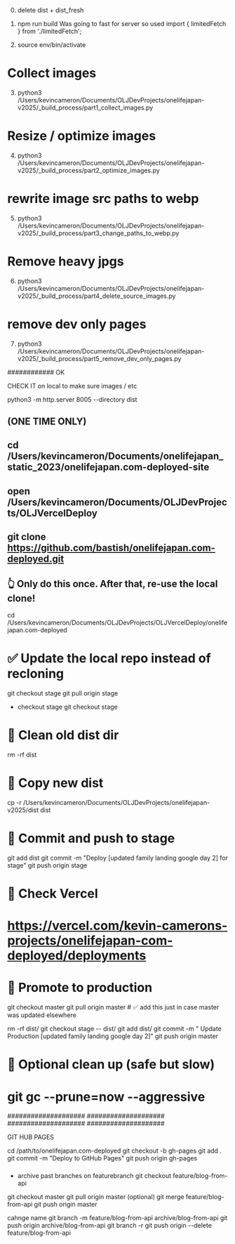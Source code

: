 0. delete dist + dist_fresh

1. npm run build
   Was going to fast for server so used
   import { limitedFetch } from './limitedFetch';

2. source env/bin/activate

# Collect images

3. python3 /Users/kevincameron/Documents/OLJDevProjects/onelifejapan-v2025/\_build_process/part1_collect_images.py

# Resize / optimize images

4. python3 /Users/kevincameron/Documents/OLJDevProjects/onelifejapan-v2025/\_build_process/part2_optimize_images.py

# rewrite image src paths to webp

5. python3 /Users/kevincameron/Documents/OLJDevProjects/onelifejapan-v2025/\_build_process/part3_change_paths_to_webp.py

# Remove heavy jpgs

6. python3 /Users/kevincameron/Documents/OLJDevProjects/onelifejapan-v2025/\_build_process/part4_delete_source_images.py

# remove dev only pages

7. python3 /Users/kevincameron/Documents/OLJDevProjects/onelifejapan-v2025/\_build_process/part5_remove_dev_only_pages.py

############
OK

CHECK IT on local to make sure images / etc

python3 -m http.server 8005 --directory dist

<!-- cd dist
python3 -m http.server 8005 -->

<!-- Branch Definitions
main (or master):
The primary branch containing the stable and production-ready code.

stage (or staging):
A branch used for testing and quality assurance before changes are merged into main. It reflects a pre-production environment where you can validate new features.

deploy (or deploy-branch):
A dedicated branch for deployment purposes. It can be the same as stage or a separate branch depending on your workflow.

production (or live):
Sometimes used interchangeably with main, but in some workflows, it's a separate branch reflecting the live site. -->

## (ONE TIME ONLY)

## cd /Users/kevincameron/Documents/onelifejapan_static_2023/onelifejapan.com-deployed-site

## open /Users/kevincameron/Documents/OLJDevProjects/OLJVercelDeploy

## git clone https://github.com/bastish/onelifejapan.com-deployed.git

## 👆 Only do this once. After that, re-use the local clone!

cd /Users/kevincameron/Documents/OLJDevProjects/OLJVercelDeploy/onelifejapan.com-deployed

# ✅ Update the local repo instead of recloning

git checkout stage
git pull origin stage

- checkout stage
  git checkout stage

# 🧹 Clean old dist dir

rm -rf dist

# 📁 Copy new dist

cp -r /Users/kevincameron/Documents/OLJDevProjects/onelifejapan-v2025/dist dist

# 🔄 Commit and push to stage

git add dist
git commit -m "Deploy [updated family landing google day 2] for stage"
git push origin stage

# 🔎 Check Vercel

# https://vercel.com/kevin-camerons-projects/onelifejapan-com-deployed/deployments

# 🚀 Promote to production

git checkout master
git pull origin master # ✅ add this just in case master was updated elsewhere

rm -rf dist/
git checkout stage -- dist/
git add dist/
git commit -m " Update Production [updated family landing google day 2]"
git push origin master

# 🧽 Optional clean up (safe but slow)

# git gc --prune=now --aggressive

####################
####################
####################
####################

GIT HUB PAGES

cd /path/to/onelifejapan.com-deployed
git checkout -b gh-pages
git add .
git commit -m "Deploy to GitHub Pages"
git push origin gh-pages

###

- archive past branches
  on featurebranch
  git checkout feature/blog-from-api

git checkout master
git pull origin master (optional)
git merge feature/blog-from-api
git push origin master

cahnge name
git branch -m feature/blog-from-api archive/blog-from-api
git push origin archive/blog-from-api
git branch -r
git push origin --delete feature/blog-from-api
